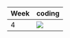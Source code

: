 | Week | coding |
| --- | --- |
| 4 |  ![](https://github.com/kmaooad/coding-19w04-c-tel/workflows/Grading/badge.svg) |

